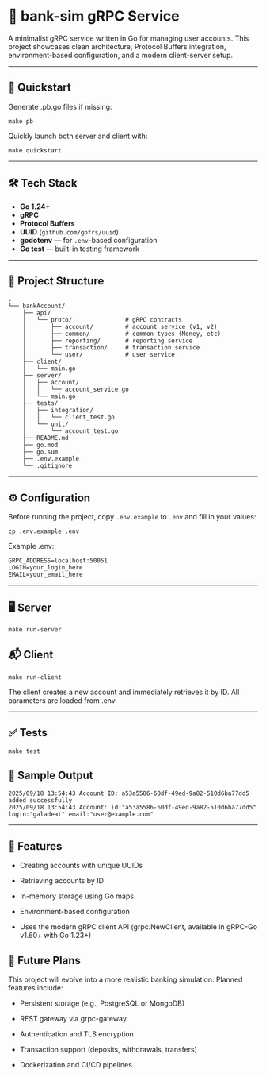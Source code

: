 # 🏦 bank-sim gRPC Service

A minimalist gRPC service written in Go for managing user accounts. This project showcases clean architecture, Protocol Buffers integration, environment-based configuration, and a modern client-server setup.

---
## 🚀 Quickstart
Generate .pb.go files if missing:
```
make pb
```
Quickly launch both server and client with:
```
make quickstart
```
---

## 🛠 Tech Stack

- **Go 1.24+**
- **gRPC**
- **Protocol Buffers**
- **UUID** (`github.com/gofrs/uuid`)
- **godotenv** — for `.env`-based configuration
- **Go test** — built-in testing framework 

---

## 📁 Project Structure
```
.
└── bankAccount/
    ├── api/
    │   └── proto/               # gRPC contracts
    │       ├── account/         # account service (v1, v2)
    │       ├── common/          # common types (Money, etc)
    │       ├── reporting/       # reporting service
    │       ├── transaction/     # transaction service
    │       └── user/            # user service
    ├── client/
    │   └── main.go
    ├── server/
    │   ├── account/
    │   │   └── account_service.go
    │   └── main.go
    ├── tests/
    │   ├── integration/
    │   │   └── client_test.go
    │   └── unit/
    │       └── account_test.go
    ├── README.md
    ├── go.mod
    ├── go.sum
    ├── .env.example
    └── .gitignore
```
---
## ⚙️ Configuration

Before running the project, copy `.env.example` to `.env` and fill in your values:

```
cp .env.example .env
```
Example .env:
```
GRPC_ADDRESS=localhost:50051
LOGIN=your_login_here
EMAIL=your_email_here
```
---

## 🖥️ Server
```
make run-server
```

## 📬 Client
```
make run-client
```
The client creates a new account and immediately retrieves it by ID. All parameters are loaded from .env

---
## ✅ Tests
```
make test
```

## 📌 Sample Output
```
2025/09/18 13:54:43 Account ID: a53a5586-60df-49ed-9a82-510d6ba77dd5 added successfully
2025/09/18 13:54:43 Account: id:"a53a5586-60df-49ed-9a82-510d6ba77dd5" login:"galadeat" email:"user@example.com"
```
---
## 🧠 Features

- Creating accounts with unique UUIDs

- Retrieving accounts by ID

- In-memory storage using Go maps

- Environment-based configuration

- Uses the modern gRPC client API (grpc.NewClient, available in gRPC-Go v1.60+ with Go 1.23+)

## 🔮 Future Plans

This project will evolve into a more realistic banking simulation. Planned features include:

- Persistent storage (e.g., PostgreSQL or MongoDB)

- REST gateway via grpc-gateway

- Authentication and TLS encryption

- Transaction support (deposits, withdrawals, transfers)

- Dockerization and CI/CD pipelines
